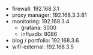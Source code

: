 - firewall: 192.168.3.1
- proxy manager: 192.168.3.3:81
- monitoring: 192.168.3.4
  - grafana: 3000
  - influxdb: 8086
- blog / portfolio: 192.168.3.6
- wifi-external: 192.168.3.5
